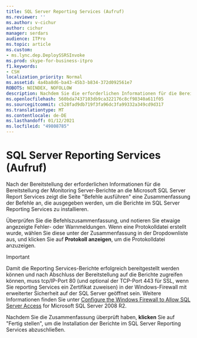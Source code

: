 ```yaml
---
title: SQL Server Reporting Services (Aufruf)
ms.reviewer: ''
ms.author: v-cichur
author: cichur
manager: serdars
audience: ITPro
ms.topic: article
ms.custom:
- ms.lync.dep.DeploySSRSInvoke
ms.prod: skype-for-business-itpro
f1.keywords:
- CSH
localization_priority: Normal
ms.assetid: 4a4ba8d6-ba43-45b3-b834-372d092561e7
ROBOTS: NOINDEX, NOFOLLOW
description: Nachdem Sie die erforderlichen Informationen für die Bereitstellung der Monitoring Server-Berichte für Microsoft SQL Server 2008 R2 oder Microsoft SQL Server 2012 Report Services zur Verfügung stellen, wird auf der Seite "Befehle ausführen" eine Zusammenfassung der Befehle angezeigt, die ausgegeben werden, um die Berichte in SQL Server Reporting Services zu installieren.
ms.openlocfilehash: 560bda7437103db9ca322176c8cf98340a611f05
ms.sourcegitcommit: c528fad9db719f3fa96dc3fa99332a349cd9d317
ms.translationtype: MT
ms.contentlocale: de-DE
ms.lasthandoff: 01/12/2021
ms.locfileid: "49808785"
---
```

# <a name="sql-server-reporting-services-invoke"></a>SQL Server Reporting Services (Aufruf)
 
Nach der Bereitstellung der erforderlichen Informationen für die Bereitstellung der Monitoring Server-Berichte an die Microsoft SQL Server Report Services zeigt die Seite "Befehle ausführen" eine Zusammenfassung der Befehle an, die ausgegeben werden, um die Berichte im SQL Server Reporting Services zu installieren.
  
Überprüfen Sie die Befehlszusammenfassung, und notieren Sie etwaige angezeigte Fehler- oder Warnmeldungen. Wenn eine Protokolldatei erstellt wurde, wählen Sie diese unter der Zusammenfassung in der Dropdownliste aus, und klicken Sie auf **Protokoll anzeigen**, um die Protokolldatei anzuzeigen.
  
> [!IMPORTANT]
> Damit die Reporting Services-Berichte erfolgreich bereitgestellt werden können und nach Abschluss der Bereitstellung auf die Berichte zugreifen können, muss tcp/IP-Port 80 (und optional der TCP-Port 443 für SSL, wenn Sie reporting Services ein Zertifikat zuweisen) in der Windows-Firewall mit erweiterter Sicherheit auf der SQL Server geöffnet sein. Weitere Informationen finden Sie unter [Configure the Windows Firewall to Allow SQL Server Access](https://go.microsoft.com/fwlink/p/?linkId=218031) for Microsoft SQL Server 2008 R2.
  
Nachdem Sie die Zusammenfassung überprüft haben, **klicken** Sie auf "Fertig stellen", um die Installation der Berichte im SQL Server Reporting Services abzuschließen.
  

